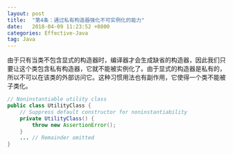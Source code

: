```yaml
---
layout: post
title:  "第4条：通过私有构造器强化不可实例化的能力"
date:   2018-04-09 11:23:52 +0800
categories: Effective-Java
tag: Java
---
```



由于只有当类不包含显式的构造器时，编译器才会生成缺省的构造器，因此我们只要让这个类包含私有构造器，它就不能被实例化了。由于显式的构造器是私有的，所以不可以在该类的外部访问它。这种习惯用法也有副作用，它使得一个类不能被子类化。

```java
// Noninstantiable utility class
public class UtilityClass {
    // Suppress default constructor for noninstantiability
    private UtilityClass() {
        throw new AssertionError();
    }
    ... // Remainder omitted
}
```
